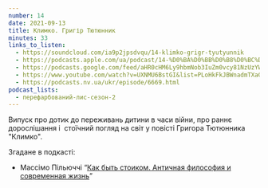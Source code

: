 ```yaml
---
number: 14
date: 2021-09-13
title: Климко. Григір Тютюнник
minutes: 33
links_to_listen:
  - https://soundcloud.com/ia9p2jpsdvqu/14-klimko-grigr-tyutyunnik
  - https://podcasts.apple.com/ua/podcast/14-%D0%BA%D0%BB%D0%B8%D0%BC%D0%BA%D0%BE-%D0%B3%D1%80%D0%B8%D0%B3%D1%96%D1%80-%D1%82%D1%8E%D1%82%D1%8E%D0%BD%D0%BD%D0%B8%D0%BA/id1563575488?i=1000535132727
  - https://podcasts.google.com/feed/aHR0cHM6Ly9hbmNob3IuZm0vcy81NzUzYWEwMC9wb2RjYXN0L3Jzcw/episode/YjVmNTI0ZjgtNjllNC00ZmE1LTlkMmMtZDRjMDYwZmVlMzQx
  - https://www.youtube.com/watch?v=UXNMU6BstGI&list=PLoHkFkJBWnadmTXaGYTeHX7pwAliObyHw&index=4
  - https://podcasts.nv.ua/ukr/episode/6669.html
podcast_lists:
  - перефарбований-лис-сезон-2
---
```


Випуск про дотик до переживань дитини в часи війни, про раннє дорослішання і
 стоїчний погляд на світ у повісті Григора Тютюнника "Климко".

Згадане в подкасті:
- Массімо Пільюччі “[Как быть стоиком. Античная философия и современная жизнь][1]”

[1]: https://cutt.ly/fWQ6xlj
